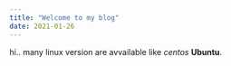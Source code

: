 ```yaml
---
title: "Welcome to my blog"
date: 2021-01-26
---
```



hi.. many linux version are avvailable like *centos* **Ubuntu**. 
